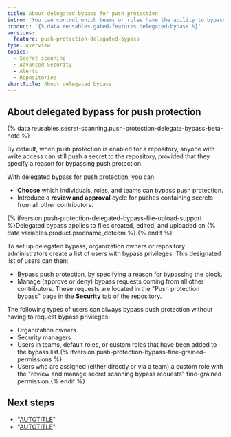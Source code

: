 ```yaml
---
title: About delegated bypass for push protection
intro: 'You can control which teams or roles have the ability to bypass push protection in your organization or repository.'
product: '{% data reusables.gated-features.delegated-bypass %}'
versions:
  feature: push-protection-delegated-bypass
type: overview
topics:
  - Secret scanning
  - Advanced Security
  - Alerts
  - Repositories
shortTitle: About delegated bypass
---
```


## About delegated bypass for push protection

{% data reusables.secret-scanning.push-protection-delegate-bypass-beta-note %}

By default, when push protection is enabled for a repository, anyone with write access can still push a secret to the repository, provided that they specify a reason for bypassing push protection.

With delegated bypass for push protection, you can:

* **Choose** which individuals, roles, and teams can bypass push protection.
* Introduce a **review and approval** cycle for pushes containing secrets from all other contributors.

{% ifversion push-protection-delegated-bypass-file-upload-support %}Delegated bypass applies to files created, edited, and uploaded on {% data variables.product.prodname_dotcom %}.{% endif %}

To set up delegated bypass, organization owners or repository administrators create a list of users with bypass privileges. This designated list of users can then:
* Bypass push protection, by specifying a reason for bypassing the block.
* Manage (approve or deny) bypass requests coming from all other contributors. These requests are located in the "Push protection bypass" page in the **Security** tab of the repository.

The following types of users can always bypass push protection without having to request bypass privileges:
* Organization owners
* Security managers
* Users in teams, default roles, or custom roles that have been added to the bypass list.{% ifversion push-protection-bypass-fine-grained-permissions %}
* Users who are assigned (either directly or via a team) a custom role with the "review and manage secret scanning bypass requests" fine-grained permission.{% endif %}

## Next steps

* "[AUTOTITLE](/code-security/secret-scanning/using-advanced-secret-scanning-and-push-protection-features/delegated-bypass-for-push-protection/enabling-delegated-bypass-for-push-protection)"
* "[AUTOTITLE](/code-security/secret-scanning/using-advanced-secret-scanning-and-push-protection-features/delegated-bypass-for-push-protection/managing-requests-to-bypass-push-protection)"
